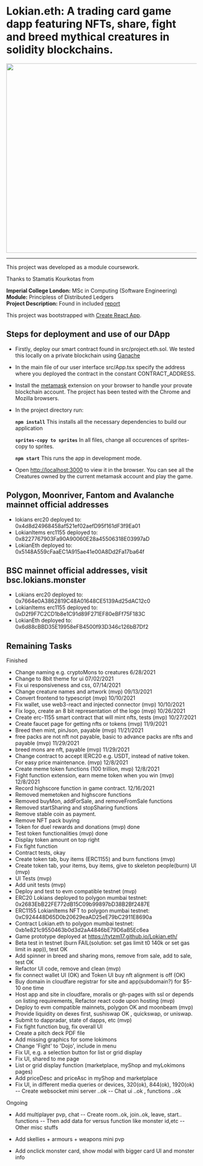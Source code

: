# Lokian.eth: A trading card game dapp featuring NFTs, share, fight and breed mythical creatures in solidity blockchains.

 <img src="./screenshots/project.eth.ss2.png" alt="" width="1000em" height="500em">

***

This project was developed as a module coursework.

Thanks to Stamatis Kourkotas from

**Imperial College London:** MSc in Computing (Software Engineering)<br />
**Module:** Principless of Distributed Ledgers<br />
**Project Description:** Found in included [report](./report.pdf)<br />

This project was bootstrapped with [Create React App](https://github.com/facebook/create-react-app).

## Steps for deployment and use of our DApp

- Firstly, deploy our smart contract found in src/project.eth.sol. We tested this locally on a private blockchain using [Ganache](https://www.trufflesuite.com/ganache)
- In the main file of our user interface src/App.tsx specify the address where you deployed the contract in the constant CONTRACT_ADDRESS.
- Install the [metamask](https://metamask.io/) extension on your browser to handle your provate blockchain account. The project has been tested with the Chrome and Mozilla browsers.
- In the project directory run:

    **`npm install`** This installs all the necessary dependencies to build our application

    **`sprites-copy to sprites`** In all files, change all occurences of sprites-copy to sprites.<br />
    
    **`npm start`** This runs the app in development mode.<br />

- Open [http://localhost:3000](http://localhost:3000) to view it in the browser. You can see all the Creatures owned by the current metamask account and play the game.

## Polygon, Moonriver, Fantom and Avalanche mainnet official addresses
- lokians erc20 deployed to: 0x4d8d24968458af521ef02aefD95f161dF3f9Ea01
- LokianItems erc1155 deployed to: 0x8227767903Fa90A90060E28a45506318E03997aD
- LokianEth deployed to: 0x5148A559cFaaEC1A915ae41e00A8Dd2Fa17ba64f

## BSC mainnet official addresses, visit bsc.lokians.monster
- Lokians erc20 deployed to: 0x7664e0A3862819C48A01648CE5139Ad25dAC12c0
- LokianItems erc1155 deployed to: 0xD2f9F7C2CD1b8e1C91d89F271EF80eBFf75F183C
- LokianEth deployed to: 0x6d88cBBD35E19958eFB4500f93D346c126bB7Df2

## Remaining Tasks

Finished
- Change naming e.g. cryptoMons to creatures 6/28/2021
- Change to 8bit theme for ui 07/02/2021
- Fix ui responsiveness and css, 07/14/2021
- Change creature names and artwork (mvp) 09/13/2021
- Convert frontend to typescript (mvp) 10/10/2021
- Fix wallet, use web3-react and injected connector (mvp) 10/10/2021
- Fix logo, create an 8 bit representation of the logo (mvp) 10/26/2021
- Create erc-1155 smart contract that will mint nfts, tests (mvp) 10/27/2021
- Create faucet page for getting nfts or tokens (mvp) 11/9/2021
- Breed then mint, pinJson, payable (mvp) 11/21/2021
- free packs are not nft not payable, basic to advance packs are nfts and payable (mvp) 11/29/2021
- breed mons are nft, payable (mvp) 11/29/2021
- Change contract to accept IERC20 e.g. USDT, instead of native token. For easy price maintenance. (mvp)  12/8/2021
- Create meme token functions (100 trillion, mvp) 12/8/2021
- Fight function extension, earn meme token when you win (mvp) 12/8/2021
- Record highscore function in game contract. 12/16/2021
- Removed memetoken and highscore functions
- Removed buyMon, addForSale, and removeFromSale functions
- Removed startSharing and stopSharing functions
- Remove stable coin as payment.
- Remove NFT pack buying
- Token for duel rewards and donations (mvp) done
- Test token functionalities (mvp) done
- Display token amount on top right
- Fix fight function
- Contract tests, okay
- Create token tab, buy items (ERC1155) and burn functions (mvp)
- Create token tab, your items, buy items, give to skeleton people(burn) UI (mvp)
- UI Tests (mvp)
- Add unit tests (mvp)
- Deploy and test to evm compatible testnet (mvp)
- ERC20 Lokians deployed to polygon mumbai testnet: 0x2683EbB22FE772dB15C09b99897bD38B2Bf2487E
- ERC1155 LokianItems NFT to polygon mumbai testnet: 
0xC924448D65D0b20629eaAD25eE79bC2911E8690a
- Contract Lokian.eth to polygon mumbai testnet: 
0xb1e821c9550463b0d3d2aA4846bE79D6aB5Ec6ea
- Game prototype deployed at https://tytzm17.github.io/Lokian.eth/
- Beta test in testnet (burn FAIL(solution: set gas limit t0 140k or set gas limit in app)), test OK
- Add spinner in breed and sharing mons, remove from sale, add to sale, test OK
- Refactor UI code, remove and clean (mvp)
- fix connect wallet UI (OK) and Token UI buy nft alignment is off (OK)
- Buy domain in cloudfare registrar for site and app(subdomain?) for $5-10 one time
- Host app and site in cloudfare, moralis or gh-pages with ssl or depends on listing requirements, Refactor react code upon hosting (mvp)
- Deploy to evm compatible mainnets, polygon OK and moonbeam (mvp)
- Provide liquidity on dexes first, sushiswap OK , quickswap, or uniswap.
- Submit to dappradar, state of dapps, etc (mvp)
- Fix fight function bug, fix overall UI
- Create a pitch deck PDF file 
- Add missing graphics for some lokimons
- Change 'Fight' to 'Dojo', include in menu
- Fix UI, e.g. a selection button for list or grid display
- Fix UI, shared to me page
- List or grid display function (marketplace, myShop and myLokimons pages)
- Add priceDesc and priceAsc in myShop and marketplace
- Fix UI, in different media queries or devices, 320(ok), 844(ok), 1920(ok)
-- Create websocket mini server ..ok
-- Chat ui ..ok , functions ..ok

Ongoing
- Add multiplayer pvp, chat 
-- Create room..ok, join..ok, leave, start..  functions
-- Then add data for versus function like monster id,etc
-- Other misc stuffs

- Add skellies + armours + weapons mini pvp
- Add onclick monster card, show modal with bigger card UI and monster info




